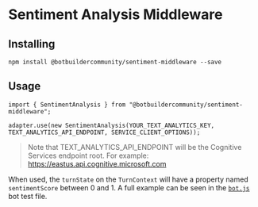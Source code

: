 # Sentiment Analysis Middleware

## Installing

    npm install @botbuildercommunity/sentiment-middleware --save

## Usage

    import { SentimentAnalysis } from "@botbuildercommunity/sentiment-middleware";

    adapter.use(new SentimentAnalysis(YOUR_TEXT_ANALYTICS_KEY, TEXT_ANALYTICS_API_ENDPOINT, SERVICE_CLIENT_OPTIONS));

> Note that TEXT_ANALYTICS_API_ENDPOINT will be the Cognitive Services endpoint root. For example: https://eastus.api.cognitive.microsoft.com

When used, the `turnState` on the `TurnContext` will have a property named `sentimentScore` between 0 and 1. A full example can be seen in the [`bot.js`](test/bot.js) bot test file.
